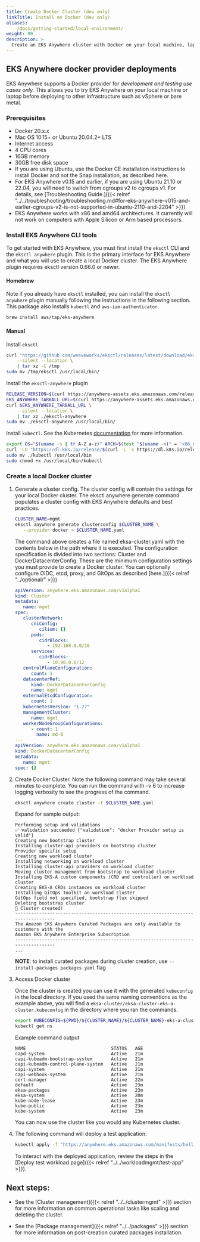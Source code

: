 ```yaml
---
title: Create Docker Cluster (dev only)
linkTitle: Install on Docker (dev only)
aliases:
    /docs/getting-started/local-environment/
weight: 90
description: >
  Create an EKS Anywhere cluster with Docker on your local machine, laptop, or cloud instance
---
```


## EKS Anywhere docker provider deployments

EKS Anywhere supports a Docker provider for *development and testing use cases only.* 
This allows you to try EKS Anywhere on your local machine or laptop before deploying to other infrastructure such as vSphere or bare metal.


### Prerequisites

* Docker 20.x.x
* Mac OS 10.15+ or Ubuntu 20.04.2+ LTS
* Internet access
* 4 CPU cores
* 16GB memory
* 30GB free disk space
* If you are using Ubuntu, use the Docker CE installation instructions to install Docker and not the Snap installation, as described here.
* For EKS Anywhere v0.15 and earlier, if you are using Ubuntu 21.10 or 22.04, you will need to switch from cgroups v2 to cgroups v1. For details, see [Troubleshooting Guide.]({{< relref "../../troubleshooting/troubleshooting.md#for-eks-anywhere-v015-and-earlier-cgroups-v2-is-not-supported-in-ubuntu-2110-and-2204" >}})
* EKS Anywhere works with x86 and amd64 architectures. It currently will not work on computers with Apple Silicon or Arm based processors.

### Install EKS Anywhere CLI tools
To get started with EKS Anywhere, you must first install the `eksctl` CLI and the `eksctl anywhere` plugin.
This is the primary interface for EKS Anywhere and what you will use to create a local Docker cluster. The EKS Anywhere plugin requires eksctl version 0.66.0 or newer.

#### Homebrew

Note if you already have `eksctl` installed, you can install the `eksctl anywhere` plugin manually following the instructions in the following section.
This package also installs `kubectl` and `aws-iam-authenticator`.

```bash
brew install aws/tap/eks-anywhere
```

#### Manual

Install `eksctl`

```bash
curl "https://github.com/weaveworks/eksctl/releases/latest/download/eksctl_$(uname -s)_amd64.tar.gz" \
    --silent --location \
    | tar xz -C /tmp
sudo mv /tmp/eksctl /usr/local/bin/
```

Install the `eksctl-anywhere` plugin

```bash
RELEASE_VERSION=$(curl https://anywhere-assets.eks.amazonaws.com/releases/eks-a/manifest.yaml --silent --location | yq ".spec.latestVersion")
EKS_ANYWHERE_TARBALL_URL=$(curl https://anywhere-assets.eks.amazonaws.com/releases/eks-a/manifest.yaml --silent --location | yq ".spec.releases[] | select(.version==\"$RELEASE_VERSION\").eksABinary.$(uname -s | tr A-Z a-z).uri")
curl $EKS_ANYWHERE_TARBALL_URL \
    --silent --location \
    | tar xz ./eksctl-anywhere
sudo mv ./eksctl-anywhere /usr/local/bin/
```

Install `kubectl`. See the Kubernetes [documentation](https://kubernetes.io/docs/tasks/tools/) for more information.

```bash
export OS="$(uname -s | tr A-Z a-z)" ARCH=$(test "$(uname -m)" = 'x86_64' && echo 'amd64' || echo 'arm64')
curl -LO "https://dl.k8s.io/release/$(curl -L -s https://dl.k8s.io/release/stable.txt)/bin/${OS}/${ARCH}/kubectl"
sudo mv ./kubectl /usr/local/bin
sudo chmod +x /usr/local/bin/kubectl
```

### Create a local Docker cluster


<!-- this content needs to be indented so the numbers are automatically incremented -->

1. Generate a cluster config. The cluster config will contain the settings for your local Docker cluster. The eksctl anywhere generate command populates a cluster config with EKS Anywhere defaults and best practices.

   ```bash
   CLUSTER_NAME=mgmt
   eksctl anywhere generate clusterconfig $CLUSTER_NAME \
      --provider docker > $CLUSTER_NAME.yaml
   ```

   The command above creates a file named eksa-cluster.yaml with the contents below in the path where it is executed.
   The configuration specification is divided into two sections: Cluster and DockerDatacenterConfig.
   These are the minimum configuration settings you must provide to create a Docker cluster. You can optionally configure OIDC, etcd, proxy, and GitOps as described [here.]({{< relref "../optional/" >}})

   ```yaml
   apiVersion: anywhere.eks.amazonaws.com/v1alpha1
   kind: Cluster
   metadata:
      name: mgmt
   spec:
      clusterNetwork:
         cniConfig:
            cilium: {}
         pods:
            cidrBlocks:
               - 192.168.0.0/16
         services:
            cidrBlocks:
               - 10.96.0.0/12
      controlPlaneConfiguration:
         count: 1
      datacenterRef:
         kind: DockerDatacenterConfig
         name: mgmt
      externalEtcdConfiguration:
         count: 1
      kubernetesVersion: "1.27"
      managementCluster:
         name: mgmt
      workerNodeGroupConfigurations:
         - count: 1
           name: md-0
   ---
   apiVersion: anywhere.eks.amazonaws.com/v1alpha1
   kind: DockerDatacenterConfig
   metadata:
      name: mgmt
   spec: {}

   ```

1. Create Docker Cluster. Note the following command may take several minutes to complete. You can run the command with -v 6 to increase logging verbosity to see the progress of the command. 

      ```bash
      eksctl anywhere create cluster -f $CLUSTER_NAME.yaml
      ```

     Expand for sample output:

      ```
      Performing setup and validations
      ✅ validation succeeded {"validation": "docker Provider setup is valid"}
      Creating new bootstrap cluster
      Installing cluster-api providers on bootstrap cluster
      Provider specific setup
      Creating new workload cluster
      Installing networking on workload cluster
      Installing cluster-api providers on workload cluster
      Moving cluster management from bootstrap to workload cluster
      Installing EKS-A custom components (CRD and controller) on workload cluster
      Creating EKS-A CRDs instances on workload cluster
      Installing GitOps Toolkit on workload cluster
      GitOps field not specified, bootstrap flux skipped
      Deleting bootstrap cluster
      🎉 Cluster created!
      ----------------------------------------------------------------------------------
      The Amazon EKS Anywhere Curated Packages are only available to customers with the
      Amazon EKS Anywhere Enterprise Subscription
      ----------------------------------------------------------------------------------
      ...
      ```
      **NOTE**: to install curated packages during cluster creation, use `--install-packages packages.yaml` flag  
   
1. Access Docker cluster

   Once the cluster is created you can use it with the generated `kubeconfig` in the local directory.
   If you used the same naming conventions as the example above, you will find a `eksa-cluster/eksa-cluster-eks-a-cluster.kubeconfig` in the directory where you ran the commands.

   ```bash
   export KUBECONFIG=${PWD}/${CLUSTER_NAME}/${CLUSTER_NAME}-eks-a-cluster.kubeconfig
   kubectl get ns
   ```
   Example command output
   ```
   NAME                                STATUS   AGE
   capd-system                         Active   21m
   capi-kubeadm-bootstrap-system       Active   21m
   capi-kubeadm-control-plane-system   Active   21m
   capi-system                         Active   21m
   capi-webhook-system                 Active   21m
   cert-manager                        Active   22m
   default                             Active   23m
   eksa-packages                       Active   23m
   eksa-system                         Active   20m
   kube-node-lease                     Active   23m
   kube-public                         Active   23m
   kube-system                         Active   23m
   ```

   You can now use the cluster like you would any Kubernetes cluster.

1. The following command will deploy a test application:
   
   ```bash
   kubectl apply -f "https://anywhere.eks.amazonaws.com/manifests/hello-eks-a.yaml"
   ```
   To interact with the deployed application, review the steps in the [Deploy test workload page]({{< relref "../../workloadmgmt/test-app" >}}).

## Next steps:
* See the [Cluster management]({{< relref "../../clustermgmt" >}}) section for more information on common operational tasks like scaling and deleting the cluster.

* See the [Package management]({{< relref "../../packages" >}}) section for more information on post-creation curated packages installation.
